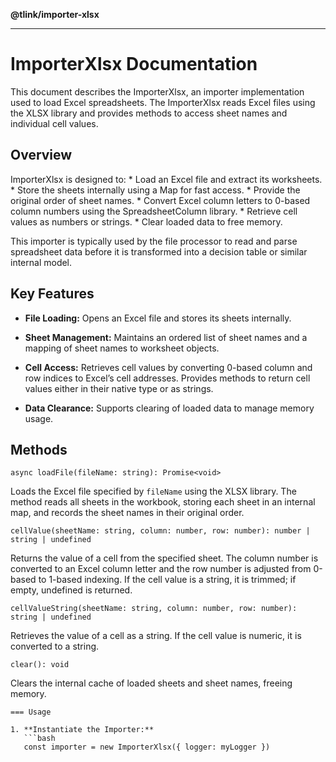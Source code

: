 **@tlink/importer-xlsx**

***

# ImporterXlsx Documentation

This document describes the ImporterXlsx, an importer implementation
used to load Excel spreadsheets. The ImporterXlsx reads Excel files
using the XLSX library and provides methods to access sheet names and
individual cell values.

## Overview

ImporterXlsx is designed to: \* Load an Excel file and extract its
worksheets. \* Store the sheets internally using a Map for fast access.
\* Provide the original order of sheet names. \* Convert Excel column
letters to 0-based column numbers using the SpreadsheetColumn library.
\* Retrieve cell values as numbers or strings. \* Clear loaded data to
free memory.

This importer is typically used by the file processor to read and parse
spreadsheet data before it is transformed into a decision table or
similar internal model.

## Key Features

-   **File Loading:** Opens an Excel file and stores its sheets
    internally.

-   **Sheet Management:** Maintains an ordered list of sheet names and a
    mapping of sheet names to worksheet objects.

-   **Cell Access:** Retrieves cell values by converting 0-based column
    and row indices to Excel’s cell addresses. Provides methods to
    return cell values either in their native type or as strings.

-   **Data Clearance:** Supports clearing of loaded data to manage
    memory usage.

## Methods

    async loadFile(fileName: string): Promise<void>

Loads the Excel file specified by `fileName` using the XLSX library. The
method reads all sheets in the workbook, storing each sheet in an
internal map, and records the sheet names in their original order.

    cellValue(sheetName: string, column: number, row: number): number | string | undefined

Returns the value of a cell from the specified sheet. The column number
is converted to an Excel column letter and the row number is adjusted
from 0-based to 1-based indexing. If the cell value is a string, it is
trimmed; if empty, undefined is returned.

    cellValueString(sheetName: string, column: number, row: number): string | undefined

Retrieves the value of a cell as a string. If the cell value is numeric,
it is converted to a string.

    clear(): void

Clears the internal cache of loaded sheets and sheet names, freeing
memory.

    === Usage

    1. **Instantiate the Importer:**
       ```bash
       const importer = new ImporterXlsx({ logger: myLogger })
